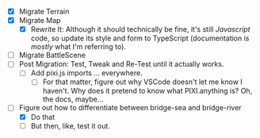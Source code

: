 - [x] Migrate Terrain
- [x] Migrate Map
  - [x] Rewrite It: Although it should technically be fine, it's still *Javascript* code, so update its style and form to TypeScript (documentation is *mostly* what I'm referring to).
- [ ] Migrate BattleScene
- [ ] Post Migration: Test, Tweak and Re-Test until it actually works.
  - [ ] Add pixi.js imports ... everywhere.
    - [ ] For that matter, figure out why VSCode doesn't let me know I haven't. Why does it pretend to know what PIXI.anything is? Oh, the docs, maybe...
- [ ] Figure out how to differentiate between bridge-sea and bridge-river
  - [x] Do that
  - [ ] But then, like, test it out.